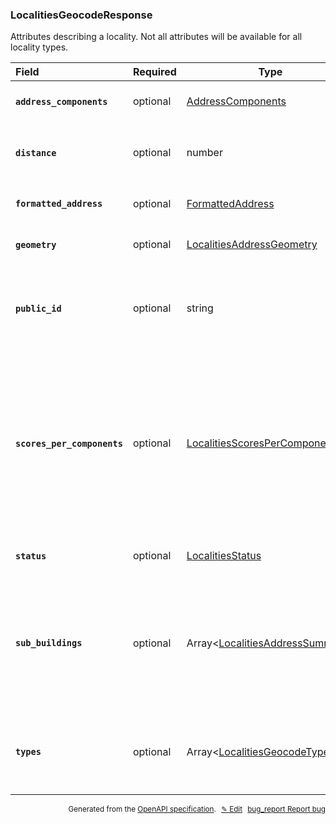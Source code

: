 <!--- This is a generated file, do not edit! -->
<!--- [START woosmap_http_schema_localitiesgeocoderesponse] -->
<h3 class="schema-object" id="LocalitiesGeocodeResponse">LocalitiesGeocodeResponse</h3>

Attributes describing a locality. Not all attributes will be available for all locality types.

| Field                                                                                                                                        | Required | Type                                                                                            | Description                                                                                                                                                                                                                                                                                                                                                                                                                                 |
| :------------------------------------------------------------------------------------------------------------------------------------------- | -------- | ----------------------------------------------------------------------------------------------- | ------------------------------------------------------------------------------------------------------------------------------------------------------------------------------------------------------------------------------------------------------------------------------------------------------------------------------------------------------------------------------------------------------------------------------------------- |
| <h4 id="LocalitiesGeocodeResponse-address_components" class="add-link schema-object-property-key"><code>address_components</code></h4>       | optional | [AddressComponents](#AddressComponents "AddressComponents")                                     | See [AddressComponents](#AddressComponents "AddressComponents") for more information.                                                                                                                                                                                                                                                                                                                                                       |
| <h4 id="LocalitiesGeocodeResponse-distance" class="add-link schema-object-property-key"><code>distance</code></h4>                           | optional | number                                                                                          | <div class="nonref-property-description"><p>When reverse geocoding, this field represents the distance (in meter) to the requested latlng</p></div>                                                                                                                                                                                                                                                                                         |
| <h4 id="LocalitiesGeocodeResponse-formatted_address" class="add-link schema-object-property-key"><code>formatted_address</code></h4>         | optional | [FormattedAddress](#FormattedAddress "FormattedAddress")                                        | See [FormattedAddress](#FormattedAddress "FormattedAddress") for more information.                                                                                                                                                                                                                                                                                                                                                          |
| <h4 id="LocalitiesGeocodeResponse-geometry" class="add-link schema-object-property-key"><code>geometry</code></h4>                           | optional | [LocalitiesAddressGeometry](#LocalitiesAddressGeometry "LocalitiesAddressGeometry")             | See [LocalitiesAddressGeometry](#LocalitiesAddressGeometry "LocalitiesAddressGeometry") for more information.                                                                                                                                                                                                                                                                                                                               |
| <h4 id="LocalitiesGeocodeResponse-public_id" class="add-link schema-object-property-key"><code>public_id</code></h4>                         | optional | string                                                                                          | <div class="nonref-property-description"><p>Contains a unique ID for each suggestion. <code>public_id</code> will be empty for interpolated locations. Please use this ID to give feedbacks on results.</p></div>                                                                                                                                                                                                                           |
| <h4 id="LocalitiesGeocodeResponse-scores_per_components" class="add-link schema-object-property-key"><code>scores_per_components</code></h4> | optional | [LocalitiesScoresPerComponents](#LocalitiesScoresPerComponents "LocalitiesScoresPerComponents") | <div class="ref-property-description"><p>For each component (street_name, postal_code, and locality), it indicates the degree of correspondence with the original query. This value ranges from 0 to 1, with 0 indicating no match with the original query, and enables you to assess the quality of the Geocode’s result.</p><p>See <a href="#LocalitiesScoresPerComponents">LocalitiesScoresPerComponents</a> for more information.</div> |
| <h4 id="LocalitiesGeocodeResponse-status" class="add-link schema-object-property-key"><code>status</code></h4>                               | optional | [LocalitiesStatus](#LocalitiesStatus "LocalitiesStatus")                                        | See [LocalitiesStatus](#LocalitiesStatus "LocalitiesStatus") for more information.                                                                                                                                                                                                                                                                                                                                                          |
| <h4 id="LocalitiesGeocodeResponse-sub_buildings" class="add-link schema-object-property-key"><code>sub_buildings</code></h4>                 | optional | Array&lt;[LocalitiesAddressSummary](#LocalitiesAddressSummary "LocalitiesAddressSummary")&gt;   | <div class="ref-property-description"><p>When reverse geocoding with <code>list_sub_buildings=true</code>, this field will contain a list of precise addresses that can be found at that location, i.e. all flats within a building.</p><p>See <a href="#LocalitiesAddressSummary">LocalitiesAddressSummary</a> for more information.</div>                                                                                                 |
| <h4 id="LocalitiesGeocodeResponse-types" class="add-link schema-object-property-key"><code>types</code></h4>                                 | optional | Array&lt;[LocalitiesGeocodeTypes](#LocalitiesGeocodeTypes "LocalitiesGeocodeTypes")&gt;         | <div class="ref-property-description"><p>An array containing the types of the result</p><p>See <a href="#LocalitiesGeocodeTypes">LocalitiesGeocodeTypes</a> for more information.</div>                                                                                                                                                                                                                                                     |

<p style="text-align: right; font-size: smaller;">Generated from the <a data-label="openapi-github" href="https://github.com/woosmap/openapi-specification" title="Woosmap OpenAPI Specification" class="external">OpenAPI specification</a>.
<a data-label="openapi-github-woosmap-http-schema-localitiesgeocoderesponse" data-action="edit" style="margin-left: 5px;" href="https://github.com/woosmap/openapi-specification/blob/main/specification/schemas/LocalitiesGeocodeResponse.yml" title="Edit on GitHub">✎ Edit</a>
<a data-label="openapi-github-woosmap-http-schema-localitiesgeocoderesponse" data-action="bug" style="margin-left: 5px;" href="https://github.com/woosmap/openapi-specification/issues/new?assignees=&labels=type%3A+bug%2C+triage+me&template=bug_report.md&title=[schemas] Bug - LocalitiesGeocodeResponse" title="File bug for schemas on GitHub"><span class="material-icons">bug_report</span> Report bug</a>
</p>

<!--- [END woosmap_http_schema_localitiesgeocoderesponse] -->
